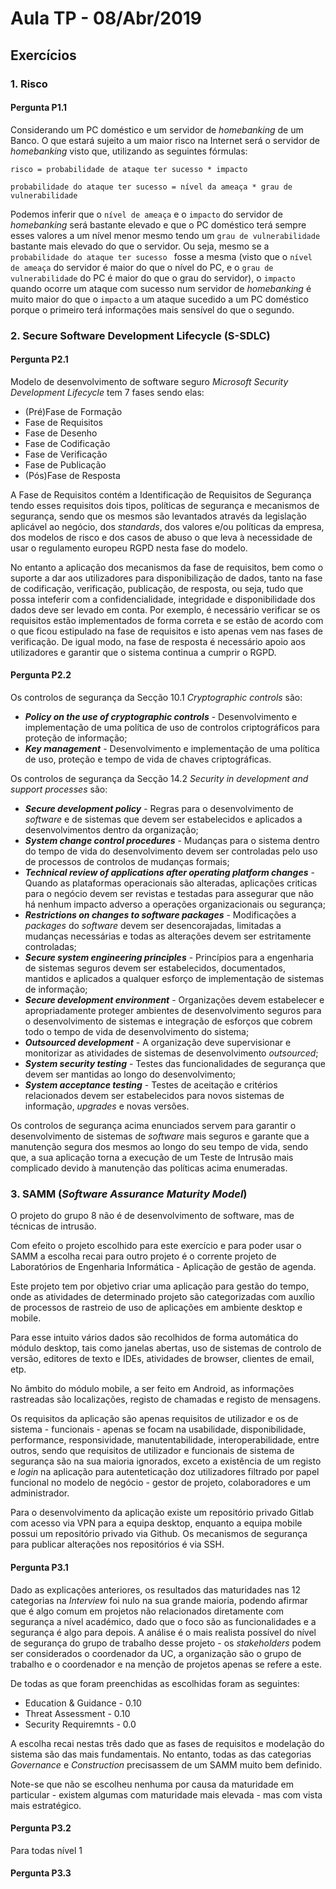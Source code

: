 # Aula TP - 08/Abr/2019
## Exercícios

### 1. Risco
#### Pergunta P1.1

Considerando um PC doméstico e um servidor de *homebanking* de um Banco. O que estará sujeito a um maior risco na Internet será o servidor de _homebanking_ visto que, utilizando as seguintes fórmulas:

```risco = probabilidade de ataque ter sucesso * impacto```

```probabilidade do ataque ter sucesso = nível da ameaça * grau de vulnerabilidade```

Podemos inferir que o ```nível de ameaça``` e o ```impacto``` do servidor de *homebanking* será bastante elevado e que o PC doméstico terá sempre esses valores a um nível menor mesmo tendo um ```grau de vulnerabilidade``` bastante mais elevado do que o servidor. Ou seja, mesmo se a ```probabilidade do ataque ter sucesso ``` fosse a mesma (visto que o ```nível de ameaça``` do servidor é maior do que o nível do PC, e o ```grau de vulnerabilidade``` do PC é maior do que o grau do servidor), o ```impacto``` quando ocorre um ataque com sucesso num servidor de *homebanking* é muito maior do que o ```impacto``` a um ataque sucedido a um PC doméstico porque o primeiro terá informações mais sensível do que o segundo.



### 2. Secure Software Development Lifecycle (S-SDLC)
#### Pergunta P2.1

Modelo de desenvolvimento de software seguro *Microsoft Security Development Lifecycle* tem 7 fases sendo elas: 

- (Pré)Fase de Formação
- Fase de Requisitos
- Fase de Desenho
- Fase de Codificação
- Fase de Verificação
- Fase de Publicação
- (Pós)Fase de Resposta

A Fase de Requisitos contém a Identificação de Requisitos de Segurança tendo esses requisitos dois tipos, políticas de segurança e mecanismos de segurança, sendo que os mesmos são levantados através da legislação aplicável ao negócio, dos *standards*, dos valores e/ou políticas da empresa, dos modelos de risco e dos casos de abuso o que leva à necessidade de usar o regulamento europeu RGPD nesta fase do modelo.

No entanto a aplicação dos mecanismos da fase de requisitos, bem como o suporte a dar aos utilizadores para disponibilização de dados, tanto na fase de codificação, verificação, publicação, de resposta, ou seja, tudo que possa inteferir com a confidencialidade, integridade e disponibilidade dos dados deve ser levado em conta. Por exemplo, é necessário verificar se os requisitos estão implementados de forma correta e se estão de acordo com o que ficou estipulado na fase de requisitos e isto apenas vem nas fases de verificação. De igual modo, na fase de resposta é necessário apoio aos utilizadores e garantir que o sistema continua a cumprir o RGPD.

#### Pergunta P2.2

Os controlos de segurança da Secção 10.1 *Cryptographic controls* são:

- ***Policy on the use of cryptographic controls*** - Desenvolvimento e implementação de uma política de uso de controlos criptográficos para proteção de informação;
- ***Key management*** - Desenvolvimento e implementação de uma política de uso, proteção e tempo de vida de chaves criptográficas.

Os controlos de segurança da Secção 14.2 *Security in development and support processes* são:

- ***Secure development policy*** - Regras para o desenvolvimento de *software* e de sistemas que devem ser estabelecidos e aplicados a desenvolvimentos dentro da organização;
- ***System change control procedures*** - Mudanças para o sistema dentro do tempo de vida do desenvolvimento devem ser controladas pelo uso de processos de controlos de mudanças formais;
- ***Technical review of applications after operating platform changes*** - Quando as plataformas operacionais são alteradas, aplicações criticas para o negócio devem ser revistas e testadas para assegurar que não há nenhum impacto adverso a operações organizacionais ou segurança;
- ***Restrictions on changes to software packages*** - Modificações a *packages* do *software* devem ser desencorajadas, limitadas a mudanças necessárias e todas as alterações devem ser estritamente controladas;
- ***Secure system engineering principles*** - Princípios para a engenharia de sistemas seguros devem ser estabelecidos, documentados, mantidos e aplicados a qualquer esforço de implementação de sistemas de informação;
- ***Secure development environment*** - Organizações devem estabelecer e apropriadamente proteger ambientes de desenvolvimento seguros para o desenvolvimento de sistemas e integração de esforços que cobrem todo o tempo de vida de desenvolvimento do sistema;
- ***Outsourced development*** - A organização deve supervisionar e monitorizar as atividades de sistemas de desenvolvimento *outsourced*;
- ***System security testing*** - Testes das funcionalidades de segurança que devem ser mantidas ao longo do desenvolvimento;
- ***System acceptance testing*** - Testes de aceitação e critérios relacionados devem ser estabelecidos para novos sistemas de informação, *upgrades* e novas versões.

Os controlos de segurança acima enunciados servem para garantir o desenvolvimento de sistemas de *software* mais seguros e garante que a manutenção segura dos mesmos ao longo do seu tempo de vida, sendo que, a sua aplicação torna a execução de um Teste de Intrusão mais complicado devido à manutenção das políticas acima enumeradas.



### 3. SAMM (_Software Assurance Maturity Model_)

O projeto do grupo 8 não é de desenvolvimento de software, mas de técnicas de intrusão. 

Com efeito o projeto escolhido para este exercício e para poder usar o SAMM a escolha recai para outro projeto é o corrente projeto de Laboratórios de Engenharia Informática - Aplicação de gestão de agenda.

Este projeto tem por objetivo criar uma aplicação para gestão do tempo, onde as atividades de determinado projeto são categorizadas com auxílio de processos de rastreio de uso de aplicações em ambiente desktop e mobile.

Para esse intuito vários dados são recolhidos de forma automática do módulo desktop, tais como janelas abertas, uso de sistemas de controlo de versão, editores de texto e IDEs, atividades de browser, clientes de email, etp.

No âmbito do módulo mobile, a ser feito em Android, as informações rastreadas são localizações, registo de chamadas e registo de mensagens.

Os requisitos da aplicação são apenas requisitos de utilizador e os de sistema - funcionais - apenas se focam na usabilidade, disponibilidade, performance, responsividade, manutentabilidade, interoperabilidade, entre outros, sendo que requisitos de utilizador e funcionais de sistema de segurança são na sua maioria ignorados, exceto a existência de um registo e _login_ na aplicação para autenteticação doz utilizadores filtrado por papel funcional no modelo de negócio - gestor de projeto, 
colaboradores e um administrador. 

Para o desenvolvimento da aplicação existe um repositório privado Gitlab com acesso via VPN para a equipa desktop, enquanto a equipa mobile possui um repositório privado via Github. Os mecanismos de segurança para publicar alterações nos repositórios é via SSH.

#### Pergunta P3.1

Dado as explicações anteriores, os resultados das maturidades nas 12 categorias na _Interview_ foi nulo na sua grande maioria, podendo afirmar que é algo comum em projetos não relacionados diretamente com segurança a nível académico, dado que o foco são as funcionalidades e a segurança é algo para depois. A análise é o mais realista possível do nível de segurança do grupo de trabalho desse projeto - os _stakeholders_ podem ser considerados o coordenador da UC, a organização são o grupo de trabalho e o coordenador e na menção de projetos apenas se refere a este.

De todas as que foram preenchidas as escolhidas foram as seguintes:
 
- Education & Guidance - 0.10
- Threat Assessment - 0.10
- Security Requiremnts - 0.0 

A escolha recai nestas três dado que as fases de requisitos e modelação do sistema são das mais fundamentais. No entanto, todas as das categorias _Governance_ e _Construction_ precisassem de um SAMM muito bem definido. 

Note-se que não se escolheu nenhuma por causa da maturidade em particular - existem algumas com maturidade mais elevada - mas com vista mais estratégico.


#### Pergunta P3.2

Para todas nível 1

#### Pergunta P3.3


